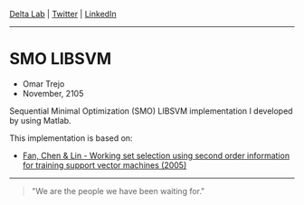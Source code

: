 
[Delta Lab](https://links.deltalab.ai/website) | [Twitter](https://links.deltalab.ai/twitter) | [LinkedIn](https://links.deltalab.ai/linkedin)

---

# SMO LIBSVM

- Omar Trejo
- November, 2105

Sequential Minimal Optimization (SMO) LIBSVM implementation I developed by using
Matlab.

This implementation is based on:

- [Fan, Chen & Lin - Working set selection using second order information for training support vector machines (2005)](http://www.jmlr.org/papers/volume6/fan05a/fan05a.pdf)

---

> "We are the people we have been waiting for."
